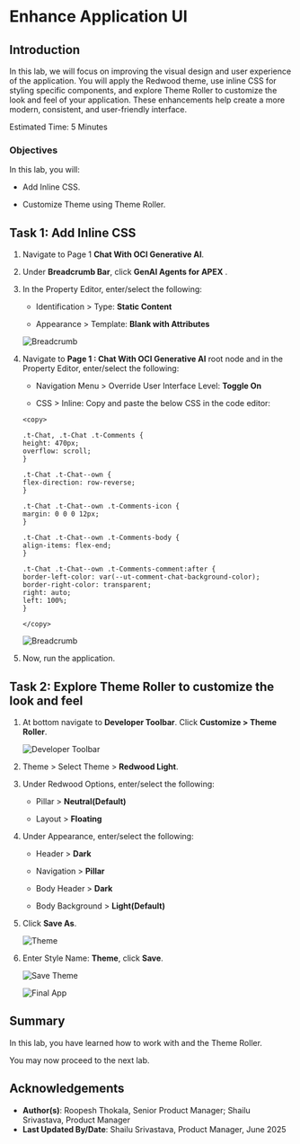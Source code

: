 # Enhance Application UI

## Introduction

In this lab, we will focus on improving the visual design and user experience of the application. You will apply the Redwood theme, use inline CSS for styling specific components, and explore Theme Roller to customize the look and feel of your application. These enhancements help create a more modern, consistent, and user-friendly interface.

Estimated Time: 5 Minutes

### Objectives

In this lab, you will:

- Add Inline CSS.

- Customize Theme using Theme Roller.

## Task 1: Add Inline CSS

1. Navigate to Page 1 **Chat With OCI Generative AI**.

2. Under **Breadcrumb Bar**, click **GenAI Agents for APEX** .

3. In the Property Editor, enter/select the following:

    - Identification > Type: **Static Content**

    - Appearance > Template: **Blank with Attributes**

    ![Breadcrumb](images/breadcrumb.png " ")

4. Navigate to **Page 1 : Chat With OCI Generative AI** root node and in the Property Editor, enter/select the following:

    - Navigation Menu > Override User Interface Level: **Toggle On**

    - CSS > Inline: Copy and paste the below CSS in the code editor:

    ```
    <copy>

    .t-Chat, .t-Chat .t-Comments {
    height: 470px;
    overflow: scroll;
    }

    .t-Chat .t-Chat--own {
    flex-direction: row-reverse;
    }

    .t-Chat .t-Chat--own .t-Comments-icon {
    margin: 0 0 0 12px;
    }

    .t-Chat .t-Chat--own .t-Comments-body {
    align-items: flex-end;
    }

    .t-Chat .t-Chat--own .t-Comments-comment:after {
    border-left-color: var(--ut-comment-chat-background-color);
    border-right-color: transparent;
    right: auto;
    left: 100%;
    }

    </copy>
    ```

    ![Breadcrumb](images/page1.png " ")

5. Now, run the application.

## Task 2: Explore Theme Roller to customize the look and feel

1. At bottom navigate to **Developer Toolbar**. Click **Customize > Theme Roller**.

   ![Developer Toolbar](images/developer-toolbar.png " ")

2. Theme > Select Theme > **Redwood Light**.

3. Under Redwood Options, enter/select the following:

    - Pillar > **Neutral(Default)**

    - Layout > **Floating**

4. Under Appearance, enter/select the following:

    - Header > **Dark**

    - Navigation > **Pillar**

    - Body Header > **Dark**

    - Body Background > **Light(Default)**

5. Click **Save As**.

    ![Theme](images/theme-roller.png " ")

6. Enter Style Name: **Theme**, click **Save**.

   ![Save Theme](images/save-theme.png " ")

   ![Final App](images/final-app.png " ")

## Summary

In this lab, you have learned how to work with and the Theme Roller.

You may now proceed to the next lab.

## Acknowledgements

- **Author(s)**: Roopesh Thokala, Senior Product Manager; Shailu Srivastava, Product Manager
- **Last Updated By/Date**: Shailu Srivastava, Product Manager, June 2025
